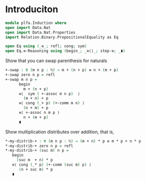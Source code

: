 # Introduciton
```agda
module plfa.Induction where
open import Data.Nat
open import Data.Nat.Properties
import Relation.Binary.PropositionalEquality as Eq

open Eq using (_≡_; refl; cong; sym)
open Eq.≡-Reasoning using (begin_; _≡⟨⟩_; step-≡; _∎)
```

Show that you can swap parenthesis for naturals

```agda
+-swap : ∀ (m n p : ℕ) → m + (n + p) ≡ n + (m + p)
+-swap zero n p = refl
+-swap m n p =
      begin
        m + (n + p)
      ≡⟨  sym ( +-assoc m n p)  ⟩
        (m + n) + p
      ≡⟨ cong (_+ p) (+-comm m n) ⟩
        (n + m) + p
      ≡⟨ +-assoc n m p ⟩
        n + (m + p)
      ∎
```

Show multiplication distributes over addition, that is,

```agda
*-my-distrib-+ : ∀ (m n p : ℕ) → (m + n) * p ≡ m * p + n * p
*-my-distrib-+ zero n p = refl
*-my-distrib-+ (suc m) n p =
   begin
     (suc m  + n) * p
   ≡⟨ cong (_* p) (+-comm (suc m) p) ⟩
      (n + suc m) * p
   ∎
```
